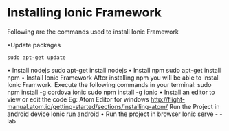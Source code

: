 
#  Installing Ionic Framework

Following are the commands used to install Ionic Framework

•Update packages

    sudo apt-get update
    
•	Install nodejs
   	sudo apt-get install nodejs
•	Install npm
sudo apt-get install npm
•	Install Ionic Framework
After installing npm you will be able to install Ionic Framwork. Execute the following commands in your terminal:
sudo npm install -g cordova ionic
sudo npm install -g ionic
•	Install an editor to view or edit the code
Eg: Atom Editor for windows
 http://flight-manual.atom.io/getting-started/sections/installing-atom/
Run the Project in android device
Ionic run android
•	Run the project in browser
Ionic serve - -lab

